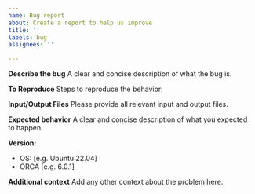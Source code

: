 ```yaml
---
name: Bug report
about: Create a report to help us improve
title: ''
labels: bug
assignees: ''

---
```


**Describe the bug**
A clear and concise description of what the bug is.

**To Reproduce**
Steps to reproduce the behavior:


**Input/Output Files**
Please provide all relevant input and output files.

**Expected behavior**
A clear and concise description of what you expected to happen.

**Version:**
 - OS: [e.g. Ubuntu 22.04]
 - ORCA [e.g. 6.0.1]

**Additional context**
Add any other context about the problem here.
